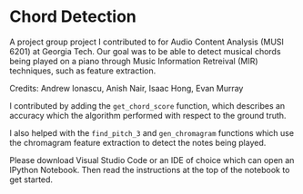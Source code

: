 # Chord Detection

A project group project I contributed to for Audio Content Analysis (MUSI 6201) at Georgia Tech. Our goal was to be able to detect musical chords being played on a piano through Music Information Retreival (MIR) techniques, such as feature extraction.

Credits: Andrew Ionascu, Anish Nair, Isaac Hong, Evan Murray

I contributed by adding the `get_chord_score` function, which describes an accuracy which the algorithm performed with respect to the ground truth.

I also helped with the `find_pitch_3` and `gen_chromagram` functions which use the chromagram feature extraction to detect the notes being played.

Please download Visual Studio Code or an IDE of choice which can open an IPython Notebook. Then read the instructions at the top of the notebook to get started.
